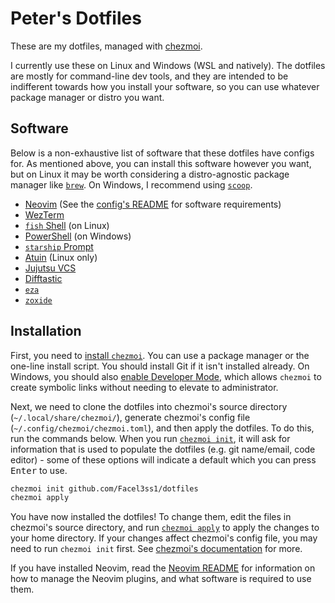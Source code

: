 # Peter's Dotfiles

These are my dotfiles, managed with [chezmoi](https://chezmoi.io).

I currently use these on Linux and Windows (WSL and natively). The dotfiles are mostly for command-line dev tools, and they are intended to be indifferent towards how you install your software, so you can use whatever package manager or distro you want.

## Software

Below is a non-exhaustive list of software that these dotfiles have configs for. As mentioned above, you can install this software however you want, but on Linux it may be worth considering a distro-agnostic package manager like [`brew`](https://docs.brew.sh/Homebrew-on-Linux). On Windows, I recommend using [`scoop`](https://scoop.sh/).

- [Neovim](https://neovim.io) (See the [config's README](./private_dot_config/nvim/README.md) for software requirements)
- [WezTerm](https://wezfurlong.org/wezterm/index.html)
- [`fish` Shell](https://fishshell.com) (on Linux)
- [PowerShell](https://github.com/PowerShell/PowerShell) (on Windows)
- [`starship` Prompt](https://starship.rs)
- [Atuin](https://atuin.sh/) (Linux only)
- [Jujutsu VCS](https://jj-vcs.github.io/jj/latest/)
- [Difftastic](https://difftastic.wilfred.me.uk/)
- [`eza`](https://eza.rocks)
- [`zoxide`](https://github.com/ajeetdsouza/zoxide)

## Installation

First, you need to [install `chezmoi`](https://chezmoi.io/install/). You can use a package manager or the one-line install script. You should install Git if it isn't installed already. On Windows, you should also [enable Developer Mode](https://learn.microsoft.com/en-us/windows/apps/get-started/enable-your-device-for-development), which allows `chezmoi` to create symbolic links without needing to elevate to administrator.

Next, we need to clone the dotfiles into chezmoi's source directory (`~/.local/share/chezmoi/`), generate chezmoi's config file (`~/.config/chezmoi/chezmoi.toml`), and then apply the dotfiles. To do this, run the commands below. When you run [`chezmoi init`](https://www.chezmoi.io/reference/commands/init/), it will ask for information that is used to populate the dotfiles (e.g. git name/email, code editor) - some of these options will indicate a default which you can press <kbd>Enter</kbd> to use.

```bash
chezmoi init github.com/Facel3ss1/dotfiles
chezmoi apply
```

You have now installed the dotfiles! To change them, edit the files in chezmoi's source directory, and run [`chezmoi apply`](https://www.chezmoi.io/reference/commands/apply/) to apply the changes to your home directory. If your changes affect chezmoi's config file, you may need to run `chezmoi init` first. See [chezmoi's documentation](https://www.chezmoi.io/user-guide/command-overview/) for more.

If you have installed Neovim, read the [Neovim README](./private_dot_config/nvim/README.md) for information on how to manage the Neovim plugins, and what software is required to use them.
